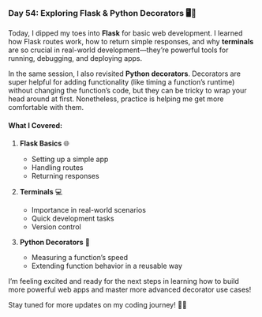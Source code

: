 ### Day 54: Exploring Flask & Python Decorators 🖥️🐍

Today, I dipped my toes into **Flask** for basic web development. I learned how Flask routes work, how to return simple responses, and why **terminals** are so crucial in real-world development—they’re powerful tools for running, debugging, and deploying apps.

In the same session, I also revisited **Python decorators**. Decorators are super helpful for adding functionality (like timing a function’s runtime) without changing the function’s code, but they can be tricky to wrap your head around at first. Nonetheless, practice is helping me get more comfortable with them.

#### What I Covered:

1. **Flask Basics** 🌐
    - Setting up a simple app
    - Handling routes
    - Returning responses

2. **Terminals** 💻
    - Importance in real-world scenarios
    - Quick development tasks
    - Version control

3. **Python Decorators** 🧩
    - Measuring a function’s speed
    - Extending function behavior in a reusable way

I’m feeling excited and ready for the next steps in learning how to build more powerful web apps and master more advanced decorator use cases!

Stay tuned for more updates on my coding journey! 🚀✨